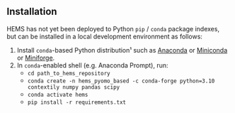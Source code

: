 ## Installation

HEMS has not yet been deployed to Python `pip` / `conda` package indexes, but can be installed in a local development environment as follows:

1. Install `conda`-based Python distribution¹ such as [Anaconda](https://www.anaconda.com/distribution/) or [Miniconda](https://docs.conda.io/en/latest/miniconda.html) or [Miniforge](https://github.com/conda-forge/miniforge).
2. In `conda`-enabled shell (e.g. Anaconda Prompt), run:
    - `cd path_to_hems_repository`
    - `conda create -n hems_pyomo_based -c conda-forge python=3.10 contextily numpy pandas scipy`
    - `conda activate hems`
    - `pip install -r requirements.txt`
